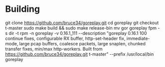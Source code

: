 # Building

git clone https://github.com/bruce34/goreplay.git
cd goreplay
git checkout t-master
sudo make  build && sudo make release-bin
mv gor goreplay
fpm -s dir -t rpm  -n goreplay -v 0.16.1_111 --description "goreplay 0.16.1 100 continue fixes, configurable RX buffer, http-set-header fix, immediate-mode, large pcap buffers, coalesce packets, large snaplen, chunked transfer fixes, min/max http-workers. Built from https://github.com/bruce34/goreplay.git t-master" --prefix /usr/local/bin goreplay
